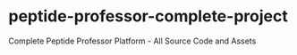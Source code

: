 # peptide-professor-complete-project
Complete Peptide Professor Platform - All Source Code and Assets
